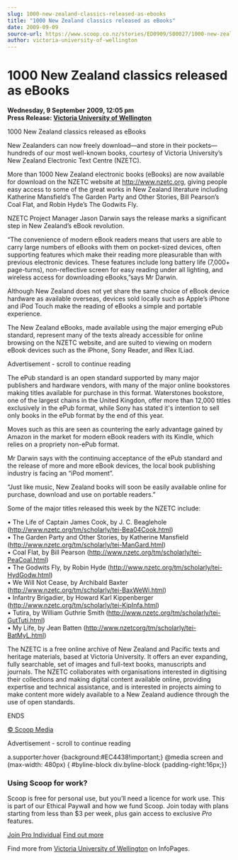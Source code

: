 ```yaml
---
slug: 1000-new-zealand-classics-released-as-ebooks
title: "1000 New Zealand classics released as eBooks"
date: 2009-09-09
source-url: https://www.scoop.co.nz/stories/ED0909/S00027/1000-new-zealand-classics-released-as-ebooks.htm
author: victoria-university-of-wellington
---
```

1000 New Zealand classics released as eBooks
============================================

**Wednesday, 9 September 2009, 12:05 pm**  
**Press Release: [Victoria University of Wellington](https://info.scoop.co.nz/Victoria_University_of_Wellington)**

1000 New Zealand classics released as eBooks

New Zealanders can now freely download—and store in their pockets—hundreds of our most well-known books, courtesy of Victoria University’s New Zealand Electronic Text Centre (NZETC).

More than 1000 New Zealand electronic books (eBooks) are now available for download on the NZETC website at http://www.nzetc.org, giving people easy access to some of the great works in New Zealand literature including Katherine Mansfield’s The Garden Party and Other Stories, Bill Pearson’s Coal Flat, and Robin Hyde’s The Godwits Fly.

NZETC Project Manager Jason Darwin says the release marks a significant step in New Zealand’s eBook revolution.

“The convenience of modern eBook readers means that users are able to carry large numbers of eBooks with them on pocket-sized devices, often supporting features which make their reading more pleasurable than with previous electronic devices. These features include long battery life (7,000+ page-turns), non-reflective screen for easy reading under all lighting, and wireless access for downloading eBooks,”says Mr Darwin.

Although New Zealand does not yet share the same choice of eBook device hardware as available overseas, devices sold locally such as Apple’s iPhone and iPod Touch make the reading of eBooks a simple and portable experience.

The New Zealand eBooks, made available using the major emerging ePub standard, represent many of the texts already accessible for online browsing on the NZETC website, and are suited to viewing on modern eBook devices such as the iPhone, Sony Reader, and IRex ILiad.

Advertisement - scroll to continue reading





The ePub standard is an open standard supported by many major publishers and hardware vendors, with many of the major online bookstores making titles available for purchase in this format. Waterstones bookstore, one of the largest chains in the United Kingdon, offer more than 12,000 titles exclusively in the ePub format, while Sony has stated it's intention to sell only books in the ePub format by the end of this year.

Moves such as this are seen as countering the early advantage gained by Amazon in the market for modern eBook readers with its Kindle, which relies on a propriety non-ePub format.

Mr Darwin says with the continuing acceptance of the ePub standard and the release of more and more eBook devices, the local book publishing industry is facing an “iPod moment”.

“Just like music, New Zealand books will soon be easily available online for purchase, download and use on portable readers.”

Some of the major titles released this week by the NZETC include:

• The Life of Captain James Cook, by J. C. Beaglehole (http://www.nzetc.org/tm/scholarly/tei-Bea04Cook.html)  
• The Garden Party and Other Stories, by Katherine Mansfield (http://www.nzetc.org/tm/scholarly/tei-ManGard.html)  
• Coal Flat, by Bill Pearson (http://www.nzetc.org/tm/scholarly/tei-PeaCoal.html)  
• The Godwits Fly, by Robin Hyde (http://www.nzetc.org/tm/scholarly/tei-HydGodw.html)  
• We Will Not Cease, by Archibald Baxter (http://www.nzetc.org/tm/scholarly/tei-BaxWeWi.html)  
• Infantry Brigadier, by Howard Karl Kippenberger (http://www.nzetc.org/tm/scholarly/tei-KipInfa.html)  
• Tutira, by William Guthrie Smith (http://www.nzetc.org/tm/scholarly/tei-GutTuti.html)  
• My Life, by Jean Batten (http://www.nzetcorg/tm/scholarly/tei-BatMyL.html)

The NZETC is a free online archive of New Zealand and Pacific texts and heritage materials, based at Victoria University. It offers an ever expanding, fully searchable, set of images and full-text books, manuscripts and journals. The NZETC collaborates with organisations interested in digitising their collections and making digital content available online, providing expertise and technical assistance, and is interested in projects aiming to make content more widely available to a New Zealand audience through the use of open standards.

ENDS

[© Scoop Media](http://www.scoop.co.nz/about/terms.html)  

Advertisement - scroll to continue reading



a.supporter:hover {background:#EC4438!important;} @media screen and (max-width: 480px) { #byline-block div.byline-block {padding-right:16px;}}

### Using Scoop for work?

Scoop is free for personal use, but you’ll need a licence for work use. This is part of our Ethical Paywall and how we fund Scoop. Join today with plans starting from less than $3 per week, plus gain access to exclusive _Pro_ features.  
  
[Join Pro Individual](https://pro.scoop.co.nz/Individual/?from=ProIn24) [Find out more](https://pro.scoop.co.nz/using-scoop-for-work/?from=ProIn24)

Find more from [Victoria University of Wellington](https://info.scoop.co.nz/Victoria_University_of_Wellington) on InfoPages.